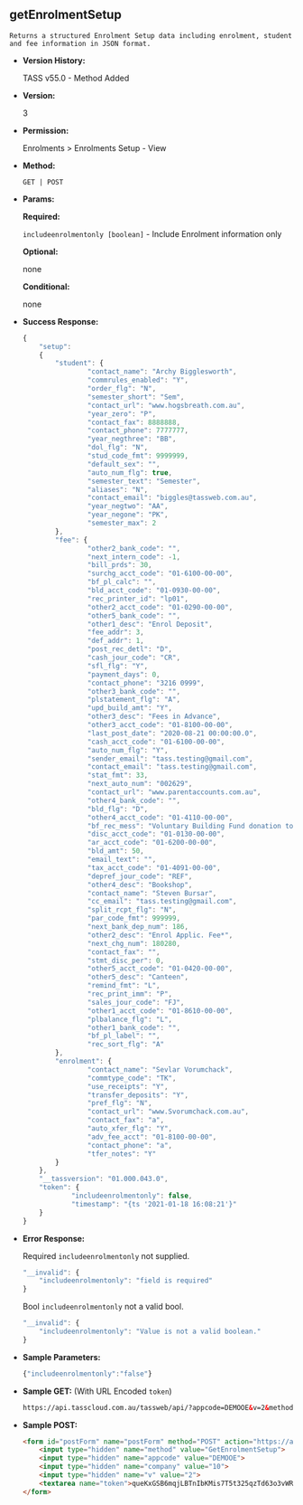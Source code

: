 **getEnrolmentSetup**
----
	Returns a structured Enrolment Setup data including enrolment, student and fee information in JSON format.
	
* **Version History:**

	TASS v55.0 - Method Added

* **Version:**

	3

* **Permission:**

    Enrolments > Enrolments Setup - View

* **Method:**

	`GET | POST`
  
* **Params:**

   **Required:**
 
	`includeenrolmentonly [boolean]` - Include Enrolment information only                    

   **Optional:**

	none

   **Conditional:**

	none

* **Success Response:**

    ```javascript
	{
		"setup": 
		{
			"student": {
					"contact_name": "Archy Bigglesworth",
					"commrules_enabled": "Y",
					"order_flg": "N",
					"semester_short": "Sem",
					"contact_url": "www.hogsbreath.com.au",
					"year_zero": "P",
					"contact_fax": 8888888,
					"contact_phone": 7777777,
					"year_negthree": "BB",
					"dol_flg": "N",
					"stud_code_fmt": 9999999,
					"default_sex": "",
					"auto_num_flg": true,
					"semester_text": "Semester",
					"aliases": "N",
					"contact_email": "biggles@tassweb.com.au",
					"year_negtwo": "AA",
					"year_negone": "PK",
					"semester_max": 2
			},
			"fee": {
					"other2_bank_code": "",
					"next_intern_code": -1,
					"bill_prds": 30,
					"surchg_acct_code": "01-6100-00-00",
					"bf_pl_calc": "",
					"bld_acct_code": "01-0930-00-00",
					"rec_printer_id": "lp01",
					"other2_acct_code": "01-0290-00-00",
					"other5_bank_code": "",
					"other1_desc": "Enrol Deposit",
					"fee_addr": 3,
					"def_addr": 1,
					"post_rec_detl": "D",
					"cash_jour_code": "CR",
					"sfl_flg": "Y",
					"payment_days": 0,
					"contact_phone": "3216 0999",
					"other3_bank_code": "",
					"plstatement_flg": "A",
					"upd_build_amt": "Y",
					"other3_desc": "Fees in Advance",
					"other3_acct_code": "01-8100-00-00",
					"last_post_date": "2020-08-21 00:00:00.0",
					"cash_acct_code": "01-6100-00-00",
					"auto_num_flg": "Y",
					"sender_email": "tass.testing@gmail.com",
					"contact_email": "tass.testing@gmail.com",
					"stat_fmt": 33,
					"next_auto_num": "002629",
					"contact_url": "www.parentaccounts.com.au",
					"other4_bank_code": "",
					"bld_flg": "D",
					"other4_acct_code": "01-4110-00-00",
					"bf_rec_mess": "Voluntary Building Fund donation to TASS School Building Fund. Your financial involvement recognises the support provided by past and present families and members of the School community by contributing to the Schools ongoing development programs.  The Headmaster and staff are most appreciative of your investment in the Schools future.",
					"disc_acct_code": "01-0130-00-00",
					"ar_acct_code": "01-6200-00-00",
					"bld_amt": 50,
					"email_text": "",
					"tax_acct_code": "01-4091-00-00",
					"depref_jour_code": "REF",
					"other4_desc": "Bookshop",
					"contact_name": "Steven Bursar",
					"cc_email": "tass.testing@gmail.com",
					"split_rcpt_flg": "N",
					"par_code_fmt": 999999,
					"next_bank_dep_num": 186,
					"other2_desc": "Enrol Applic. Fee*",
					"next_chg_num": 180280,
					"contact_fax": "",
					"stmt_disc_per": 0,
					"other5_acct_code": "01-0420-00-00",
					"other5_desc": "Canteen",
					"remind_fmt": "L",
					"rec_print_imm": "P",
					"sales_jour_code": "FJ",
					"other1_acct_code": "01-8610-00-00",
					"plbalance_flg": "L",
					"other1_bank_code": "",
					"bf_pl_label": "",
					"rec_sort_flg": "A"
			},
			"enrolment": {
					"contact_name": "Sevlar Vorumchack",
					"commtype_code": "TK",
					"use_receipts": "Y",
					"transfer_deposits": "Y",
					"pref_flg": "N",
					"contact_url": "www.Svorumchack.com.au",
					"contact_fax": "a",
					"auto_xfer_flg": "Y",
					"adv_fee_acct": "01-8100-00-00",
					"contact_phone": "a",
					"tfer_notes": "Y"
			}
		},
		"__tassversion": "01.000.043.0",
		"token": {
				"includeenrolmentonly": false,
				"timestamp": "{ts '2021-01-18 16:08:21'}"
		}
	}
    ```
 
* **Error Response:**

    Required `includeenrolmentonly` not supplied.
	```javascript
	"__invalid": {
		"includeenrolmentonly": "field is required"
	}
	```
	
	Bool `includeenrolmentonly` not a valid bool.
	```javascript
	"__invalid": {
		"includeenrolmentonly": "Value is not a valid boolean."
	}
	```
    
* **Sample Parameters:**

	```javascript
	{"includeenrolmentonly":"false"}
	```

* **Sample GET:** (With URL Encoded `token`)

	```HTML
	https://api.tasscloud.com.au/tassweb/api/?appcode=DEMOOE&v=2&method=GetEnrolmentSetup&token=queKxGSB6mqjLBTnIbKMis7T5t325qzTd63o3vWRs66biSN5GZVZJ9BXHdqHfiEt&company=10
	```
  
* **Sample POST:**

	```HTML
	<form id="postForm" name="postForm" method="POST" action="https://api.tasscloud.com.au/tassweb/api/">
		<input type="hidden" name="method" value="GetEnrolmentSetup">
		<input type="hidden" name="appcode" value="DEMOOE">
		<input type="hidden" name="company" value="10">
		<input type="hidden" name="v" value="2">
		<textarea name="token">queKxGSB6mqjLBTnIbKMis7T5t325qzTd63o3vWRs66biSN5GZVZJ9BXHdqHfiEt</textarea>
	</form>
	```
